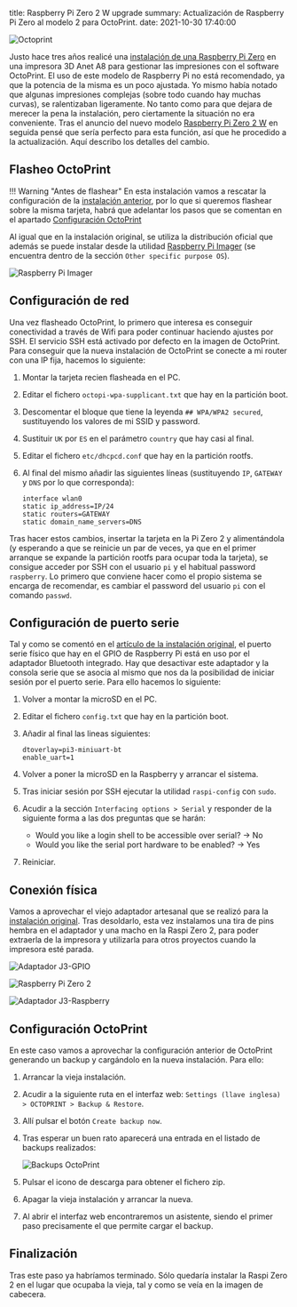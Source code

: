 title: Raspberry Pi Zero 2 W upgrade
summary: Actualización de Raspberry Pi Zero al modelo 2 para OctoPrint.
date: 2021-10-30 17:40:00

![Octoprint](/images/posts/2021-10-30_raspi_zero_2/octoprint.jpg)

Justo hace tres años realicé una [instalación de una Raspberry Pi Zero](/2018-10-20-Octoprint-en-Anet-A8.html) en una impresora 3D Anet A8 para gestionar las impresiones con el software OctoPrint. El uso de este modelo de Raspberry Pi no está recomendado, ya que la potencia de la misma es un poco ajustada. Yo mismo había notado que algunas impresiones complejas (sobre todo cuando hay muchas curvas), se ralentizaban ligeramente. No tanto como para que dejara de merecer la pena la instalación, pero ciertamente la situación no era conveniente. Tras el anuncio del nuevo modelo [Raspberry Pi Zero 2 W](https://www.raspberrypi.com/products/raspberry-pi-zero-2-w/) en seguida pensé que sería perfecto para esta función, así que he procedido a la actualización. Aquí describo los detalles del cambio.

## Flasheo OctoPrint

!!! Warning "Antes de flashear"
    En esta instalación vamos a rescatar la configuración de la [instalación anterior](/2018-10-20-Octoprint-en-Anet-A8.html), por lo que si queremos flashear sobre la misma tarjeta, habrá que adelantar los pasos que se comentan en el apartado [Configuración OctoPrint](#configuracion-octoprint)

Al igual que en la instalación original, se utiliza la distribución oficial que además se puede instalar desde la utilidad [Raspberry Pi Imager](https://www.raspberrypi.com/software/) (se encuentra dentro de la sección `Other specific purpose OS`).

![Raspberry Pi Imager](/images/posts/2021-10-30_raspi_zero_2/raspi-imager.png)

## Configuración de red

Una vez flasheado OctoPrint, lo primero que interesa es conseguir conectividad a través de Wifi para poder continuar haciendo ajustes por SSH. El servicio SSH está activado por defecto en la imagen de OctoPrint. Para conseguir que la nueva instalación de OctoPrint se conecte a mi router con una IP fija, hacemos lo siguiente:

1. Montar la tarjeta recien flasheada en el PC.
2. Editar el fichero `octopi-wpa-supplicant.txt` que hay en la partición boot.
3. Descomentar el bloque que tiene la leyenda `## WPA/WPA2 secured`, sustituyendo los valores de mi SSID y password.
4. Sustituir `UK` por `ES` en el parámetro `country` que hay casi al final.
5. Editar el fichero `etc/dhcpcd.conf` que hay en la partición rootfs.
6. Al final del mismo añadir las siguientes líneas (sustituyendo `IP`, `GATEWAY` y `DNS` por lo que corresponda):

    ```
    interface wlan0
    static ip_address=IP/24
    static routers=GATEWAY
    static domain_name_servers=DNS
    ```

Tras hacer estos cambios, insertar la tarjeta en la Pi Zero 2 y alimentándola (y esperando a que se reinicie un par de veces, ya que en el primer arranque se expande la partición rootfs para ocupar toda la tarjeta), se consigue acceder por SSH con el usuario `pi` y el habitual password `raspberry`. Lo primero que conviene hacer como el propio sistema se encarga de recomendar, es cambiar el password del usuario `pi` con el comando `passwd`.

## Configuración de puerto serie

Tal y como se comentó en el [artículo de la instalación original](/2018-10-20-Octoprint-en-Anet-A8.html#desactivacion-de-bt-y-activacion-de-puerto-serie), el puerto serie físico que hay en el GPIO de Raspberry Pi está en uso por el adaptador Bluetooth integrado. Hay que desactivar este adaptador y la consola serie que se asocia al mismo que nos da la posibilidad de iniciar sesión por el puerto serie. Para ello hacemos lo siguiente:

1. Volver a montar la microSD en el PC.
2. Editar el fichero `config.txt` que hay en la partición boot.
3. Añadir al final las lineas siguientes:

    ```
    dtoverlay=pi3-miniuart-bt
    enable_uart=1
    ```

4. Volver a poner la microSD en la Raspberry y arrancar el sistema.
5. Tras iniciar sesión por SSH ejecutar la utilidad `raspi-config` con `sudo`.
6. Acudir a la sección `Interfacing options > Serial` y responder de la siguiente forma a las dos preguntas que se harán:

    * Would you like a login shell to be accessible over serial? -> No
    * Would you like the serial port hardware to be enabled? -> Yes

7. Reiniciar.

## Conexión física

Vamos a aprovechar el viejo adaptador artesanal que se realizó para la [instalación original](/2018-10-20-Octoprint-en-Anet-A8.html#conexion-serie-entre-anet-a8-y-raspberry-pi). Tras desoldarlo, esta vez instalamos una tira de pins hembra en el adaptador y una macho en la Raspi Zero 2, para poder extraerla de la impresora y utilizarla para otros proyectos cuando la impresora esté parada.

![Adaptador J3-GPIO](/images/posts/2021-10-30_raspi_zero_2/octoprint_adaptador.jpg)

![Raspberry Pi Zero 2](/images/posts/2021-10-30_raspi_zero_2/raspberry.jpg)

![Adaptador J3-Raspberry](/images/posts/2021-10-30_raspi_zero_2/octoprint_adaptador_raspberry.jpg)

## Configuración OctoPrint

En este caso vamos a aprovechar la configuración anterior de OctoPrint generando un backup y cargándolo en la nueva instalación. Para ello:

1. Arrancar la vieja instalación.
2. Acudir a la siguiente ruta en el interfaz web: `Settings (llave inglesa) > OCTOPRINT > Backup & Restore`.
3. Allí pulsar el botón `Create backup now`.
4. Tras esperar un buen rato aparecerá una entrada en el listado de backups realizados:

    ![Backups OctoPrint](/images/posts/2021-10-30_raspi_zero_2/backups_octoprint.png)

5. Pulsar el icono de descarga para obtener el fichero zip.
6. Apagar la vieja instalación y arrancar la nueva.
7. Al abrir el interfaz web encontraremos un asistente, siendo el primer paso precisamente el que permite cargar el backup.

## Finalización

Tras este paso ya habríamos terminado. Sólo quedaría instalar la Raspi Zero 2 en el lugar que ocupaba la vieja, tal y como se veía en la imagen de cabecera.
